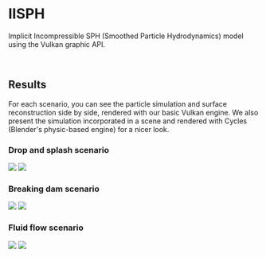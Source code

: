 # IISPH
Implicit Incompressible SPH (Smoothed Particle Hydrodynamics) model using the Vulkan graphic API.

<br>

## Results
For each scenario, you can see the particle simulation and surface reconstruction side by side, rendered with our basic Vulkan engine. We also present the simulation incorporated in a scene and rendered with Cycles (Blender's physic-based engine) for a nicer look.

### Drop and splash scenario
<p float="center">
  <img src="https://github.com/GabFrancon/IISPH/blob/main/results/gif/drop_and_splash.gif"/>
  <img src="https://github.com/GabFrancon/IISPH/blob/main/results/gif/drop_on_the_beach.gif"/>
</p>

### Breaking dam scenario
<p float="center">
  <img src="https://github.com/GabFrancon/IISPH/blob/main/results/gif/breaking_dam.gif"/>
  <img src="https://github.com/GabFrancon/IISPH/blob/main/results/gif/call_of_the_wolf.gif"/>
</p>

### Fluid flow scenario
<p float="center">
  <img src="https://github.com/GabFrancon/IISPH/blob/main/results/gif/fluid_flow.gif"/>
  <img src="https://github.com/GabFrancon/IISPH/blob/main/results/gif/glass_of_friendship.gif"/>
</p>


